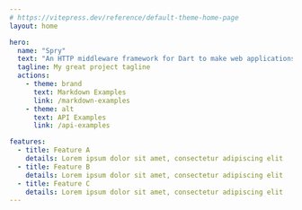 ```yaml
---
# https://vitepress.dev/reference/default-theme-home-page
layout: home

hero:
  name: "Spry"
  text: "An HTTP middleware framework for Dart to make web applications and APIs server more enjoyable to write"
  tagline: My great project tagline
  actions:
    - theme: brand
      text: Markdown Examples
      link: /markdown-examples
    - theme: alt
      text: API Examples
      link: /api-examples

features:
  - title: Feature A
    details: Lorem ipsum dolor sit amet, consectetur adipiscing elit
  - title: Feature B
    details: Lorem ipsum dolor sit amet, consectetur adipiscing elit
  - title: Feature C
    details: Lorem ipsum dolor sit amet, consectetur adipiscing elit
---
```


